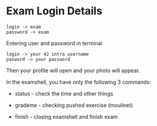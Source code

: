 # Exam Login Details

    login -> exam
    password -> exam

Entering user and password in terminal

    login -> your 42 intra username
    pasword -> your password

    
Then your profile will open and your photo will appear.

In the  examshell, you have only the following 3 commands:

- status - check the time and other things

- grademe - checking pushed exercise (moulinet)

- finish - closing examshell and finish exam
